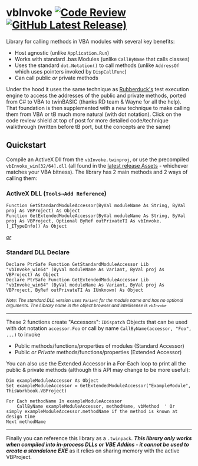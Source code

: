 # vbInvoke [![Code Review](http://www.zomis.net/codereview/shield/?qid=274532&mode=score)](http://codereview.stackexchange.com/q/274532/146810) [![GitHub Latest Release)](https://img.shields.io/github/v/release/Greedquest/vbInvoke?logo=github)](https://github.com/Greedquest/vbInvoke/releases/latest)

Library for calling methods in VBA modules with several key benefits:
  - Host agnostic (unlike `Application.Run`)
  - Works with standard .bas Modules (unlike `CallByName` that calls classes)
  - Uses the standard `dot.Notation()` to call methods (unlike `AddressOf` which uses pointers invoked by `DispCallFunc`)
  - Can call public _or_ private methods
  
  
Under the hood it uses the same technique as [Rubberduck's](https://github.com/rubberduck-vba/Rubberduck) test execution engine to access the addresses of the public and private methods, ported from C# to VBA to twinBASIC (thanks RD team & Wayne for all the help). That foundation is then supplemented with a new technique to make calling them from VBA or tB much more natural (with dot notation). Click on the code review shield at top of post for more detailed code/technique walkthrough (written before tB port, but the concepts are the same)

## Quickstart
Compile an ActiveX Dll from the `vbInvoke.twinproj`, or use the precompiled `vbInvoke_win[32/64].dll` (all found in the [latest release Assets](https://github.com/Greedquest/vbInvoke/releases/latest#:~:text=Assets) - whichever matches your VBA bitness). The library has 2 main methods and 2 ways of calling them:

### ActiveX DLL (`Tools⇒Add Reference`)

```vba
Function GetStandardModuleAccessor(ByVal moduleName As String, ByVal proj As VBProject) As Object
Function GetExtendedModuleAccessor(ByVal moduleName As String, ByVal proj As VBProject, Optional ByRef outPrivateTI As vbInvoke.[_ITypeInfo]) As Object
```


_<ins>or</ins>_
### Standard DLL Declare

```vba
Declare PtrSafe Function GetStandardModuleAccessor Lib "vbInvoke_win64" (ByVal moduleName As Variant, ByVal proj As VBProject) As Object
Declare PtrSafe Function GetExtendedModuleAccessor Lib "vbInvoke_win64" (ByVal moduleName As Variant, ByVal proj As VBProject, ByRef outPrivateTI As IUnknown) As Object
```

<sub>_Note: The standard DLL version uses `Variant` for the module name and has no optional arguments. The Library name in the object browser and intellisense is `vbInvoke`_</sub>

---

These 2 functions create "Accessors": `IDispatch` Objects that can be used with dot notation `accessor.Foo` or call by name `CallByName(accessor, "Foo", ...)` to invoke
 - Public methods/functions/properties of modules (Standard Accessor)
 - Public _or Private_ methods/functions/properties (Extended Accessor)

You can also use the Extended Accessor in a For-Each loop to print all the public & private methods (although this API may change to be more useful):

```vba
Dim exampleModuleAccessor As Object
Set exampleModuleAccessor = GetExtendedModuleAccessor("ExampleModule", ThisWorkbook.VBProject)

For Each methodName In exampleModuleAccessor
	CallByName exampleModuleAccessor, methodName, vbMethod  ' Or simply exampleModuleAccessor.methodName if the method is known at design time 
Next methodName
```

---

Finally you can reference this library as a `.twinpack`. _**This library only works when compiled into in-process DLLs or VBE Addins - it cannot be used to create a standalone EXE**_ as it relies on sharing memory with the active VBProject.
